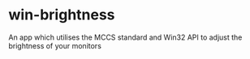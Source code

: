 # win-brightness
An app which utilises the MCCS standard and Win32 API to adjust the brightness of your monitors
